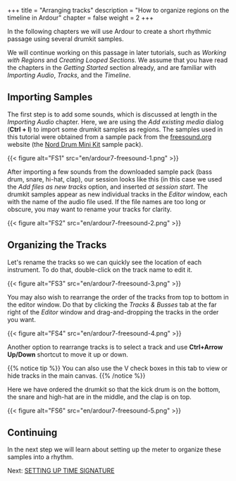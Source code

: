 +++
title = "Arranging tracks"
description = "How to organize regions on the timeline in Ardour"
chapter = false
weight = 2
+++

In the following chapters we will use Ardour to create a short rhythmic passage
using several drumkit samples.

We will continue working on this passage in later tutorials, such as _Working
with Regions_ and _Creating Looped Sections_. We assume that you have read
the chapters in the _Getting Started_ section already, and are familiar with
_Importing Audio_, _Tracks_, and the _Timeline_.

## Importing Samples

The first step is to add some sounds, which is discussed at length in the
_Importing Audio_ chapter. Here, we are using the _Add existing media_
dialog (**Ctrl + I**) to import some drumkit samples as regions. The samples
used in this tutorial were obtained from a sample pack from the
[freesound.org](http://www.freesound.org/) website (the
[Nord Drum Mini Kit](https://freesound.org/people/menegass/packs/10430/) sample
pack).

{{< figure alt="FS1" src="en/ardour7-freesound-1.png" >}}

After importing a few sounds from the downloaded sample pack (bass drum, snare,
hi-hat, clap), our session looks like this (in this case we used the _Add files
as new tracks_ option, and inserted _at session start_. The drumkit samples
appear as new individual tracks in the _Editor_ window, each with the name of the
audio file used. If the file names are too long or obscure, you may want to
rename your tracks for clarity.

{{< figure alt="FS2" src="en/ardour7-freesound-2.png" >}}

## Organizing the Tracks

Let's rename the tracks so we can quickly see the location of each instrument.
To do that, double-click on the track name to edit it.

{{< figure alt="FS3" src="en/ardour7-freesound-3.png" >}}

You may also wish to rearrange the order of the tracks from top to bottom in the
editor window. Do that by clicking the _Tracks & Busses_ tab at the far right
of the _Editor_ window and drag-and-dropping the tracks in the order you want.

{{< figure alt="FS4" src="en/ardour7-freesound-4.png" >}}

Another option to rearrange tracks is to select a track and use **Ctrl+Arrow
Up/Down** shortcut to move it up or down.

{{% notice tip %}}
You can also use the V check boxes in this tab to view or hide
tracks in the main canvas.
{{% /notice %}}

Here we have ordered the drumkit so that the kick drum is on the bottom, the
snare and high-hat are in the middle, and the clap is on top.  

{{< figure alt="FS6" src="en/ardour7-freesound-5.png" >}}

## Continuing

In the next step we will learn about setting up the meter to organize these
samples into a rhythm.

Next: [SETTING UP TIME SIGNATURE](../setting-up-time-signature)
